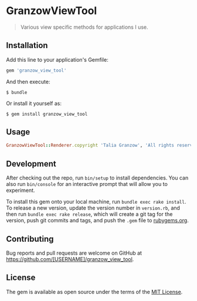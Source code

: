 # GranzowViewTool

> Various view specific methods for applications I use.

## Installation

Add this line to your application's Gemfile:

```ruby
gem 'granzow_view_tool'
```

And then execute:

    $ bundle

Or install it yourself as:

    $ gem install granzow_view_tool

## Usage

```ruby
GranzowViewTool::Renderer.copyright 'Talia Granzow', 'All rights reserved'
```

## Development

After checking out the repo, run `bin/setup` to install dependencies. You can also run `bin/console` for an interactive prompt that will allow you to experiment.

To install this gem onto your local machine, run `bundle exec rake install`. To release a new version, update the version number in `version.rb`, and then run `bundle exec rake release`, which will create a git tag for the version, push git commits and tags, and push the `.gem` file to [rubygems.org](https://rubygems.org).

## Contributing

Bug reports and pull requests are welcome on GitHub at https://github.com/[USERNAME]/granzow_view_tool.


## License

The gem is available as open source under the terms of the [MIT License](http://opensource.org/licenses/MIT).
